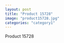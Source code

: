 ```yaml
---
layout: post
title: "Product 15728"
image: "product15728.jpg"
categories: "category1"
---
```

Product 15728
